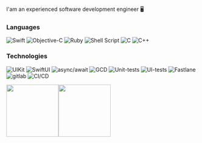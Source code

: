 I'am an experienced software development engineer 🖥

### Languages

![Swift](https://img.shields.io/badge/-Swift-000?&logo=Swift)
![Objective-C](https://img.shields.io/badge/Objective--C-000?&logo=apple&logoColor=white)
![Ruby](https://img.shields.io/badge/-Ruby-000?&logo=Ruby&logoColor=red)
![Shell Script](https://img.shields.io/badge/shell_script-000?&logo=gnu-bash&logoColor=white)
![C](https://img.shields.io/badge/-C-black?logo=c)
![C++](https://img.shields.io/badge/-C++-black?logo=cplusplus)

### Technologies

![UIKit](https://img.shields.io/badge/UIKit-000?&logo=UIKit)
![SwiftUI](https://img.shields.io/badge/SwiftUI-000?&logo=SwiftUI)
![async/await](https://img.shields.io/badge/async/await-000?&logo=async/await)
![GCD](https://img.shields.io/badge/GCD-000?&logo=GCD)
![Unit-tests](https://img.shields.io/badge/Unit--tests-000?&logo=Unit-tests)
![UI-tests](https://img.shields.io/badge/UI--tests-000?&logo=UI-tests)
![Fastlane](https://img.shields.io/badge/fastlane-000?&logo=fastlane&logoColor=white)
![gitlab](https://img.shields.io/badge/gitlab-000?&logo=gitlab)
![CI/CD](https://img.shields.io/badge/CI/CD-000?&logo=CI/CD)

<img height="137px" src="https://github-readme-stats.vercel.app/api?username=tesum&theme=midnight-purple&show_icons=true&hide_border=true&count_private=true"><img height="137px" src="https://github-readme-stats.vercel.app/api/top-langs/?username=tesum&theme=midnight-purple&show_icons=true&hide_border=true&layout=compact">
